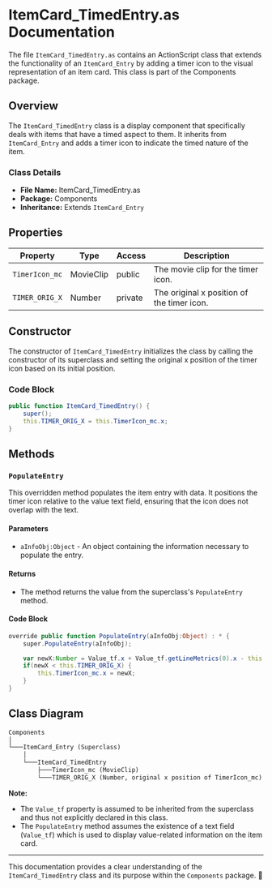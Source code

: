 # ItemCard_TimedEntry.as Documentation

The file `ItemCard_TimedEntry.as` contains an ActionScript class that extends the functionality of an `ItemCard_Entry` by adding a timer icon to the visual representation of an item card. This class is part of the Components package.

## Overview

The `ItemCard_TimedEntry` class is a display component that specifically deals with items that have a timed aspect to them. It inherits from `ItemCard_Entry` and adds a timer icon to indicate the timed nature of the item.

### Class Details

- **File Name:** ItemCard_TimedEntry.as
- **Package:** Components
- **Inheritance:** Extends `ItemCard_Entry`

## Properties

| Property         | Type          | Access   | Description                        |
|------------------|---------------|----------|------------------------------------|
| `TimerIcon_mc`   | MovieClip     | public   | The movie clip for the timer icon. |
| `TIMER_ORIG_X`   | Number        | private  | The original x position of the timer icon. |

## Constructor

The constructor of `ItemCard_TimedEntry` initializes the class by calling the constructor of its superclass and setting the original x position of the timer icon based on its initial position.

### Code Block

```actionscript
public function ItemCard_TimedEntry() {
    super();
    this.TIMER_ORIG_X = this.TimerIcon_mc.x;
}
```

## Methods

### `PopulateEntry`

This overridden method populates the item entry with data. It positions the timer icon relative to the value text field, ensuring that the icon does not overlap with the text.

#### Parameters

- `aInfoObj:Object` - An object containing the information necessary to populate the entry.

#### Returns

- The method returns the value from the superclass's `PopulateEntry` method.

#### Code Block

```actionscript
override public function PopulateEntry(aInfoObj:Object) : * {
    super.PopulateEntry(aInfoObj);

    var newX:Number = Value_tf.x + Value_tf.getLineMetrics(0).x - this.TimerIcon_mc.width / 2 - 10;
    if(newX < this.TIMER_ORIG_X) {
        this.TimerIcon_mc.x = newX;
    }
}
```

## Class Diagram

```markdown
Components
│
└───ItemCard_Entry (Superclass)
    │
    └───ItemCard_TimedEntry
        ├───TimerIcon_mc (MovieClip)
        └───TIMER_ORIG_X (Number, original x position of TimerIcon_mc)
```

**Note:**
- The `Value_tf` property is assumed to be inherited from the superclass and thus not explicitly declared in this class.
- The `PopulateEntry` method assumes the existence of a text field (`Value_tf`) which is used to display value-related information on the item card.

---

This documentation provides a clear understanding of the `ItemCard_TimedEntry` class and its purpose within the `Components` package. 📘
